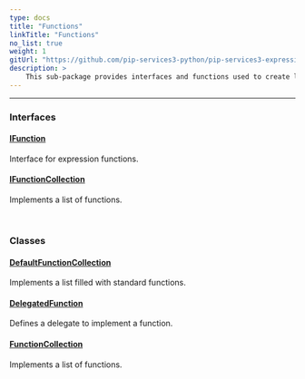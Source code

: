 ```yaml
---
type: docs
title: "Functions"
linkTitle: "Functions"
no_list: true
weight: 1
gitUrl: "https://github.com/pip-services3-python/pip-services3-expressions-python"
description: >
    This sub-package provides interfaces and functions used to create lists of functions and delegates.
---
```

---
<div class="module-body"> 

### Interfaces

#### [IFunction](ifunction)
Interface for expression functions.

#### [IFunctionCollection](ifunction_collection)
Implements a list of functions.


<br>

### Classes

#### [DefaultFunctionCollection](default_function_collection)
Implements a list filled with standard functions.

#### [DelegatedFunction](delegated_function)
Defines a delegate to implement a function.

#### [FunctionCollection](function_collection)
Implements a list of functions.


</div>

